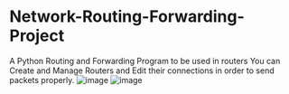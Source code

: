 # Network-Routing-Forwarding-Project
A Python Routing and Forwarding Program to be used in routers
You can Create and Manage Routers and Edit their connections in order to send packets properly.
![image](https://user-images.githubusercontent.com/50866430/235338640-947f1902-0749-4afd-a6b5-97a908acd01a.png)
![image](https://user-images.githubusercontent.com/50866430/235338665-deb07eb2-343a-426e-817e-3760c171cc4b.png)
